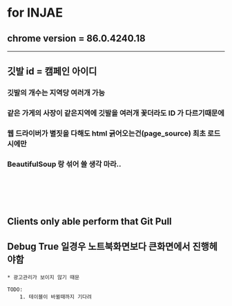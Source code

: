 # for INJAE

## chrome version = 86.0.4240.18
----

## 깃발 id = 캠페인 아이디
### 깃발의 개수는 지역당 여러개 가능
### 같은 가게의 사장이 같은지역에 깃발을 여러개 꽃더라도 ID 가 다르기때문에

### 웹 드라이버가 별짓을 다해도 html 긁어오는건(page_source) 최초 로드시에만
### BeautifulSoup 랑 섞어 쓸 생각 마라..
<br> <br>
---
## Clients only able perform that Git Pull

## Debug True 일경우 노트북화면보다 큰화면에서 진행헤야함
    * 광고관리가 보이지 않기 때문
~~~
TODO: 
    1. 테이블이 바뀔때까지 기다려
~~~